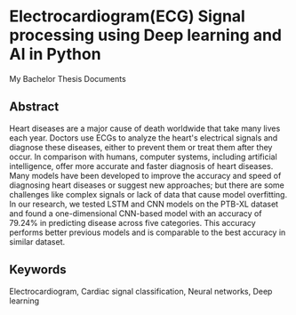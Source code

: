 # Electrocardiogram(ECG) Signal processing using Deep learning and AI in Python
My Bachelor Thesis Documents

## Abstract
Heart diseases are a major cause of death worldwide that take many lives each year. Doctors use ECGs to analyze the heart's electrical signals and diagnose these diseases, either to prevent them or treat them after they occur. In comparison with humans, computer systems, including artificial intelligence, offer more accurate and faster diagnosis of heart diseases. Many models have been developed to improve the accuracy and speed of diagnosing heart diseases or suggest new approaches; but there are some challenges like complex signals or lack of data that cause model overfitting. In our research, we tested LSTM and CNN models on the PTB-XL dataset and found a one-dimensional CNN-based model with an accuracy of 79.24% in predicting disease across five categories. This accuracy performs better previous models and is comparable to the best accuracy in similar dataset.

## Keywords
Electrocardiogram, Cardiac signal classification, Neural networks, Deep learning

